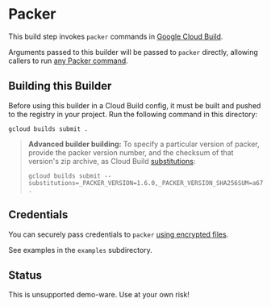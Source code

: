 # Packer

This build step invokes `packer` commands in [Google Cloud Build](https://cloud.google.com/cloud-build).

Arguments passed to this builder will be passed to `packer` directly, allowing
callers to run [any Packer
command](https://www.packer.io/docs/commands/index.html).

## Building this Builder

Before using this builder in a Cloud Build config, it must be built and pushed to the registry in your 
project. Run the following command in this directory:

```
gcloud builds submit .
```

> **Advanced builder building:** To specify a particular version of packer, provide the packer version
> number, and the checksum of that version's zip archive, as Cloud Build [substitutions](https://cloud.google.com/cloud-build/docs/configuring-builds/substitute-variable-values#using_user-defined_substitutions):
> ```
> gcloud builds submit --substitutions=_PACKER_VERSION=1.6.0,_PACKER_VERSION_SHA256SUM=a678c995cb8dc232db3353881723793da5acc15857a807d96c52e96e671309d9 .
> ```

## Credentials

You can securely pass credentials to `packer` [using encrypted
files](https://cloud.google.com/cloud-build/docs/tutorials/using-encrypted-files).

See examples in the `examples` subdirectory.

## Status

This is unsupported demo-ware. Use at your own risk!
